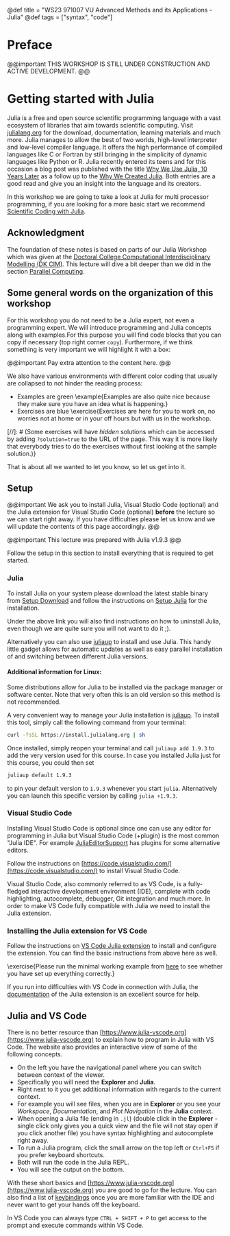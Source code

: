 @def title = "WS23 971007 VU Advanced Methods and its Applications - Julia"
@def tags = ["syntax", "code"]

# Preface

@@important
THIS WORKSHOP IS STILL UNDER CONSTRUCTION AND ACTIVE DEVELOPMENT.
@@
# Getting started with Julia

Julia is a free and open source scientific programming language with a vast ecosystem of libraries that aim towards scientific computing.
Visit [julialang.org](https://julialang.org) for the download, documentation, learning materials and much more.
Julia manages to allow the best of two worlds, high-level interpreter and low-level compiler language.
It offers the high performance of compiled languages like C or Fortran by still bringing in the simplicity of dynamic languages like Python or R.
Julia recently entered its teens and for this occasion a blog post was published with the title [Why We Use Julia, 10 Years Later](https://julialang.org/blog/2022/02/10years/) as a follow up to the [Why We Created Julia](https://julialang.org/blog/2012/02/why-we-created-julia/).
Both entries are a good read and give you an insight into the language and its creators.

In this workshop we are going to take a look at Julia for multi processor programming, if you are looking for a more basic start we recommend [Scientific Coding with Julia](https://noxthot.github.io/ss22_julia_workshop/).

## Acknowledgment
The foundation of these notes is based on parts of our Julia Workshop which was given at the [Doctoral College Computational Interdisciplinary Modelling (DK CIM)](https://www.uibk.ac.at/dk-cim/index.html.en).
This lecture will dive a bit deeper than we did in the section [Parallel Computing](https://noxthot.github.io/ss22_julia_workshop/pages/hpc/).

## Some general words on the organization of this workshop

For this workshop you do not need to be a Julia expert, not even a programming expert.
We will introduce programming and Julia concepts along with examples.For this purpose you will find code blocks that you can copy if necessary (top right corner `copy`).
Furthermore, if we think something is very important we will highlight it with a box:

@@important
Pay extra attention to the content here.
@@

We also have various environments with different color coding that usually are collapsed to not hinder the reading process:
- Examples are green
\example{Examples are also quite nice because they make sure you have an idea what is happening.}
- Exercises are blue
\exercise{Exercises are here for you to work on, no worries not at home or in your off hours but with us in the workshop.

[//]: # (Some exercises will have *hidden* solutions which can be accessed by adding `?solution=true` to the URL of the page.
This way it is more likely that everybody tries to do the exercises without first looking at the sample solution.)}

That is about all we wanted to let you know, so let us get into it.

## Setup

@@important
We ask you to install Julia, Visual Studio Code (optional) and the Julia extension for Visual Studio Code (optional) **before** the lecture so we can start right away.
If you have difficulties please let us know and we will update the contents of this page accordingly.
@@

@@important
This lecture was prepared with Julia v1.9.3
@@

Follow the setup in this section to install everything that is required to get started.

### Julia

To install Julia on your system please download the latest stable binary from [Setup Download](https://julialang.org/downloads/) and follow the instructions on [Setup Julia](https://julialang.org/downloads/platform/) for the installation.

Under the above link you will also find instructions on how to uninstall Julia, even though we are quite sure you will not want to do it ;).

Alternatively you can also use [juliaup](https://github.com/JuliaLang/juliaup) to install and use Julia.
This handy little gadget allows for automatic updates as well as easy parallel installation of and switching between different Julia versions.

#### Additional information for Linux:

Some distributions allow for Julia to be installed via the package manager or software center.
Note that very often this is an old version so this method is not recommended.

A very convenient way to manage your Julia installation is [juliaup](https://github.com/JuliaLang/juliaup).
To install this tool, simply call the following command from your terminal:
```bash
curl -fsSL https://install.julialang.org | sh
```

Once installed, simply reopen your terminal and call `juliaup add 1.9.3` to add the very version used for this course.
In case you installed Julia just for this course, you could then set
```bash
juliaup default 1.9.3
```
to pin your default version to `1.9.3` whenever you start `julia`.
Alternatively you can launch this specific version by calling `julia +1.9.3`.


### Visual Studio Code

Installing Visual Studio Code is optional since one can use any editor for programming in Julia but Visual Studio Code (+plugin) is
the most common "Julia IDE".
For example [JuliaEditorSupport](https://github.com/JuliaEditorSupport) has plugins for some alternative editors.

Follow the instructions on [https://code.visualstudio.com/](https://code.visualstudio.com/) to install Visual Studio Code.

Visual Studio Code, also commonly referred to as VS Code, is a fully-fledged interactive development environment (IDE), complete with code highlighting, autocomplete, debugger, Git integration and much more.
In order to make VS Code fully compatible with Julia we need to install the Julia extension.

### Installing the Julia extension for VS Code

Follow the instructions on [VS Code Julia extension](https://www.julia-vscode.org/docs/dev/gettingstarted/#Installing-the-Julia-extension) to install and configure the extension.
You can find the basic instructions from above here as well.

\exercise{Please run the minimal working example from [here](https://www.julia-vscode.org/docs/dev/gettingstarted/#Creating-Your-First-Julia-Hello-World-program) to see whether you have set up everything correctly.}

If you run into difficulties with VS Code in connection with Julia, the [documentation](https://www.julia-vscode.org/docs/dev/) of the Julia extension is an excellent source for help.

## Julia and VS Code

There is no better resource than [https://www.julia-vscode.org](https://www.julia-vscode.org) to explain how to program in Julia with VS Code.
The website also provides an interactive view of some of the following concepts.

- On the left you have the navigational panel where you can switch between context of the viewer.
- Specifically you will need the **Explorer** and **Julia**.
- Right next to it you get additional information with regards to the current context.
- For example you will see files, when you are in **Explorer** or you see your _Workspace_, _Documentation_, and _Plot Navigation_ in the **Julia** context.
- When opening a Julia file (ending in `.jl`) (double click in the **Explorer** - single click only gives you a quick view and the file will not stay open if you click another file) you have syntax highlighting and autocomplete right away.
- To run a Julia program, click the small arrow on the top left or `Ctrl+F5` if you prefer keyboard shortcuts.
- Both will run the code in the Julia REPL.
- You will see the output on the bottom.

With these short basics and [https://www.julia-vscode.org](https://www.julia-vscode.org) you are good to go for the lecture.
You can also find a list of [keybindings](https://www.julia-vscode.org/docs/dev/userguide/keybindings/) once you are more familiar with the IDE and never want to get your hands off the keyboard.

In VS Code you can always type `CTRL + SHIFT + P` to get access to the prompt and execute commands within VS Code.